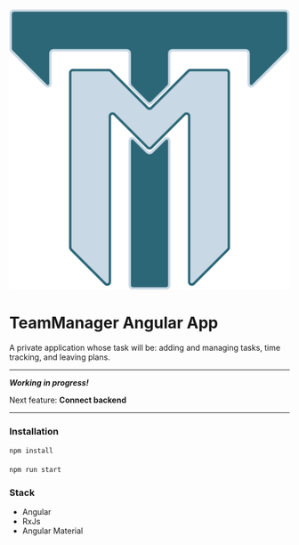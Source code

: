 ![TeamManager Logo](/src/assets/team-manager-logo.png)

# TeamManager Angular App

A private application whose task will be: adding and managing tasks, time tracking, and leaving plans.

---

***Working in progress!***

Next feature: **Connect backend**

---

### Installation

```bash
npm install

npm run start
```

### Stack

- Angular
- RxJs
- Angular Material
